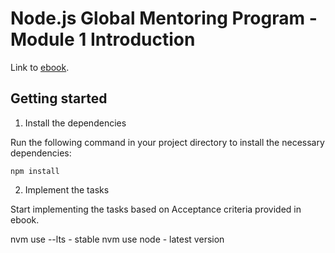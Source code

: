 # Node.js Global Mentoring Program - Module 1 Introduction

Link to [ebook](https://ebook.learn.epam.com/node-gmp/docs/category/1-introduction-nodejs).

## Getting started

1. Install the dependencies

Run the following command in your project directory to install the necessary dependencies:

```
npm install
```

2. Implement the tasks

Start implementing the tasks based on Acceptance criteria provided in ebook.

nvm use --lts - stable
nvm use node - latest version
